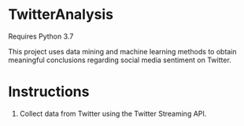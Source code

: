 # TwitterAnalysis
Requires Python 3.7

This project uses data mining and machine learning methods to obtain
meaningful conclusions regarding social media sentiment on Twitter.

# Instructions
1. Collect data from Twitter using the Twitter Streaming API.